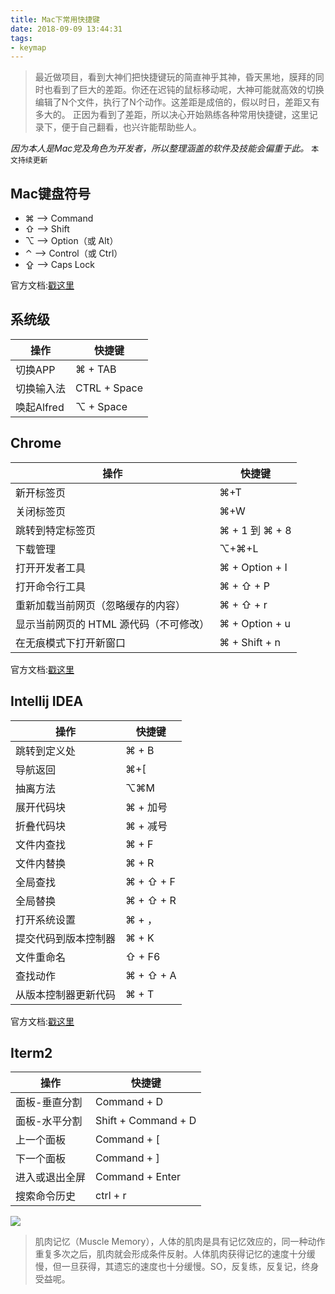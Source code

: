 ```yaml
---
title: Mac下常用快捷键
date: 2018-09-09 13:44:31
tags:
- keymap
---
```


> 最近做项目，看到大神们把快捷键玩的简直神乎其神，昏天黑地，膜拜的同时也看到了巨大的差距。你还在迟钝的鼠标移动呢，大神可能就高效的切换编辑了N个文件，执行了N个动作。这差距是成倍的，假以时日，差距又有多大的。
> 正因为看到了差距，所以决心开始熟练各种常用快捷键，这里记录下，便于自己翻看，也兴许能帮助些人。

_因为本人是Mac党及角色为开发者，所以整理涵盖的软件及技能会偏重于此。_
`本文持续更新`

## Mac键盘符号
- ⌘ ——> Command
- ⇧ ——> Shift
- ⌥ ——> Option（或 Alt）
- ⌃ ——> Control（或 Ctrl）
- ⇪ ——> Caps Lock

官方文档:[戳这里](https://support.apple.com/zh-cn/HT201236)

## 系统级
操作|快捷键|
---|---|
切换APP|⌘ + TAB
切换输入法|CTRL + Space
唤起Alfred|⌥ + Space

## Chrome
操作|快捷键|
---|---|
新开标签页|⌘+T 
关闭标签页 |⌘+W
跳转到特定标签页|⌘ + 1 到 ⌘ + 8
下载管理|⌥+⌘+L
打开开发者工具|⌘ + Option + I
打开命令行工具|⌘ + ⇧ + P
重新加载当前网页（忽略缓存的内容）|⌘ + ⇧ + r
显示当前网页的 HTML 源代码（不可修改）|⌘ + Option + u
在无痕模式下打开新窗口|⌘ + Shift + n

官方文档:[戳这里](https://support.google.com/chrome/answer/157179?hl=zh-Hans)

## Intellij IDEA
操作|快捷键|
---|---|
跳转到定义处|⌘ + B  
导航返回|⌘+[ 
抽离方法 |⌥⌘M
展开代码块|⌘ + 加号
折叠代码块|⌘ + 减号
文件内查找|⌘ + F
文件内替换|⌘ + R
全局查找|⌘ + ⇧ + F
全局替换|⌘ + ⇧ + R
打开系统设置|⌘ + ，
提交代码到版本控制器|⌘ + K
文件重命名|⇧ + F6 
查找动作|⌘ + ⇧ + A 
从版本控制器更新代码|⌘ + T
官方文档:[戳这里](https://resources.jetbrains.com/storage/products/intellij-idea/docs/IntelliJIDEA_ReferenceCard.pdf)

## Iterm2
操作|快捷键|
---|---|
面板-垂直分割|Command + D
面板-水平分割|Shift + Command + D
上一个面板|Command + [
下一个面板|Command + ]
进入或退出全屏|Command + Enter
搜索命令历史|ctrl + r


![](http://or0g12e5e.bkt.clouddn.com/2018-09-08-081439.png)


> 肌肉记忆（Muscle Memory），人体的肌肉是具有记忆效应的，同一种动作重复多次之后，肌肉就会形成条件反射。人体肌肉获得记忆的速度十分缓慢，但一旦获得，其遗忘的速度也十分缓慢。SO，反复练，反复记，终身受益呢。